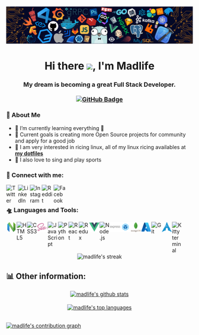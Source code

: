 <!-- <a href="#"><img width="100%" height="auto" src="https://i.imgur.com/iXuL1HG.png" height="175px"/></a> -->
![banner.png](./github-banner.png)
<h1 align="center">Hi there <img src="https://raw.githubusercontent.com/MartinHeinz/MartinHeinz/master/wave.gif" width="30px">, I'm Madlife</h1>
<h3 align="center">
  My dream is becoming a great Full Stack Developer.
  <br />
  <br />
  <div>
    <a href="https://github.com/TamTH-Dev?tab=followers"><img src="https://img.shields.io/github/followers/TamTH-Dev?label=Followers&style=social" alt="GitHub Badge"></a>
  </div>
</h3>


### 🙋 About Me

- 🌱 I’m currently learning everything 🤣
- 🥅 Current goals is creating more Open Source projects for community and apply for a good job
- 🐧 I am very interested in ricing linux, all of my linux ricing availables at **[my dotfiles](https://github.com/TamTH-Dev/dotfiles)** 
- 🏁 I also love to sing and play sports

### 🚀 Connect with me:

<p align="left">
  <a href="https://twitter.com/Madlife48902037" target="_blank">
    <img align="left" alt="Twitter" width="32px" src="https://img.icons8.com/fluent/48/000000/twitter.png" />
  </a>
  <a href="https://www.linkedin.com/in/tam-tran-11a6ba1a1" target="_blank">
    <img align="left" alt="LinkedIn" width="32px" src="https://img.icons8.com/fluent/48/000000/linkedin.png" />
  </a>
  <a href="https://www.instagram.com/madlife_th" target="_blank">
    <img align="left" alt="Instagram" width="32px" src="https://img.icons8.com/fluent/48/000000/instagram-new.png" />
  </a>
  <a href="https://www.reddit.com/user/Madlife_S" target="_blank">
    <img align="left" alt="Reddit" width="32px" src="https://img.icons8.com/fluent/48/000000/reddit.png" />
  </a>
  <a href="https://www.facebook.com/profile.php?id=100005755451639" target="_blank">
    <img align="left" alt="Facebook" width="32px" src="https://img.icons8.com/fluent/48/000000/facebook-new.png" />
  </a>
</p>

<br />
<br />

### 🛸 Languages and Tools:

<p align="left">
  <a href="https://neovim.io/" target="_blank">
    <img align="left" alt="Neovim" width="28px" src="https://raw.githubusercontent.com/github/explore/main/topics/neovim/neovim.png" />
  </a>
  <a href="https://developer.mozilla.org/en-US/docs/Web/HTML" target="_blank">
    <img align="left" alt="HTML5" width="28px" src="https://img.icons8.com/color/48/000000/html-5.png" />
  </a>
  <a href="https://developer.mozilla.org/en-US/docs/Web/CSS" target="_blank">
    <img align="left" alt="CSS3" width="28px" src="https://img.icons8.com/color/48/000000/css3.png" />
  </a>
  <a href="https://sass-lang.com/" target="_blank">
    <img align="left" alt="Sass" width="28px" src="https://raw.githubusercontent.com/github/explore/main/topics/sass/sass.png" />
  </a>
  <a href="https://developer.mozilla.org/en-US/docs/Web/JavaScript" target="_blank">
    <img align="left" alt="JavaScript" width="28px" src="https://img.icons8.com/color/48/000000/javascript.png" />
  </a>
  <a href="https://www.python.org/" target="_blank">
    <img align="left" alt="Python" width="28px" src="https://img.icons8.com/color/48/000000/python.png" />
  </a>
  <a href="https://reactjs.org/" target="_blank">
    <img align="left" alt="React" width="28px" src="https://img.icons8.com/color/48/000000/react-native.png" />
  </a href="">
  <a href="https://redux.js.org/" target="_blank">
    <img align="left" alt="Redux" width="28px" src="https://img.icons8.com/color/48/000000/redux.png" />
  </a>
  <a href="https://vuejs.org/" target="_blank">
    <img align="left" alt="Vue" width="28px" src="https://raw.githubusercontent.com/github/explore/main/topics/vue/vue.png" />
  </a>
  <a href="https://nodejs.org/en/" target="_blank">
    <img align="left" alt="Node.js" width="28px" src="https://img.icons8.com/color/48/000000/nodejs.png" />
  </a>
  <a href="https://expressjs.com/" target="_blank">
    <img align="left" alt="ExpressJS" width="28px" src="https://raw.githubusercontent.com/devicons/devicon/master/icons/express/express-original-wordmark.svg" />
  </a>
  <a href="https://webpack.js.org/" target="_blank">
    <img align="left" alt="Webpack" width="28px" src="https://raw.githubusercontent.com/github/explore/main/topics/webpack/webpack.png" />
  </a>
  <a href="https://www.mongodb.com/" target="_blank">
    <img align="left" alt="MongoDB" width="28px" src="https://raw.githubusercontent.com/devicons/devicon/master/icons/mongodb/mongodb-original-wordmark.svg" />
  </a>
  <a href="https://azure.microsoft.com/en-us/" target="_blank">
    <img align="left" alt="Azure" width="28px" src="https://raw.githubusercontent.com/github/explore/main/topics/azure/azure.png" />
  </a>
  <a href="https://git-scm.com/" target="_blank">
    <img align="left" alt="Git" width="28px" src="https://img.icons8.com/color/48/000000/git.png" />
  </a>
  <a href="https://archlinux.org/" target="_blank">
    <img align="left" alt="ArchLinux" width="28px" src="https://raw.githubusercontent.com/github/explore/main/topics/archlinux/archlinux.png" />
  </a>
  <a href="https://sw.kovidgoyal.net/kitty/" target="_blank">
    <img align="left" alt="Kitty terminal" width="28px" src="https://img.icons8.com/color/48/000000/kitty.png" />
  </a>
</p>

<br />
<br />
<br />

<p align="center"><img title="🔥 Get streak stats for your profile at git.io/streak-stats" alt="madlife's streak" src="https://github-readme-streak-stats.herokuapp.com/?user=TamTH-Dev&theme=tokyonight&hide_border=true"/></p>

## 📊 Other information:

<p align="center">
  <a href="https://github.com/TamTH-Dev" target="_blank">
    <img align="center" src="https://github-readme-stats.vercel.app/api?username=TamTH-Dev&show_icons=true&count_private=true&layout=compact&theme=tokyonight&hide_border=true" alt="madlife's github stats"/>
  </a>
  
  <br />
  <br />

  <a href="https://github.com/TamTH-Dev" target="_blank">
    <img align="center" src="https://github-readme-stats.vercel.app/api/top-langs/?username=TamTH-Dev&langs_count=8&count_private=true&layout=compact&theme=tokyonight&hide_border=true" alt="madlife's top languages" />
  </a>

  <br />
  <br />

  <a href="https://github.com/TamTH-Dev" target="_blank"><img align="center" alt="madlife's contribution graph" src="https://activity-graph.herokuapp.com/graph?username=TamTH-Dev&bg_color=1A1B26&color=F7768E&line=2AC3DE&point=C0CAF5&hide_border=true" /></a>
</p>
